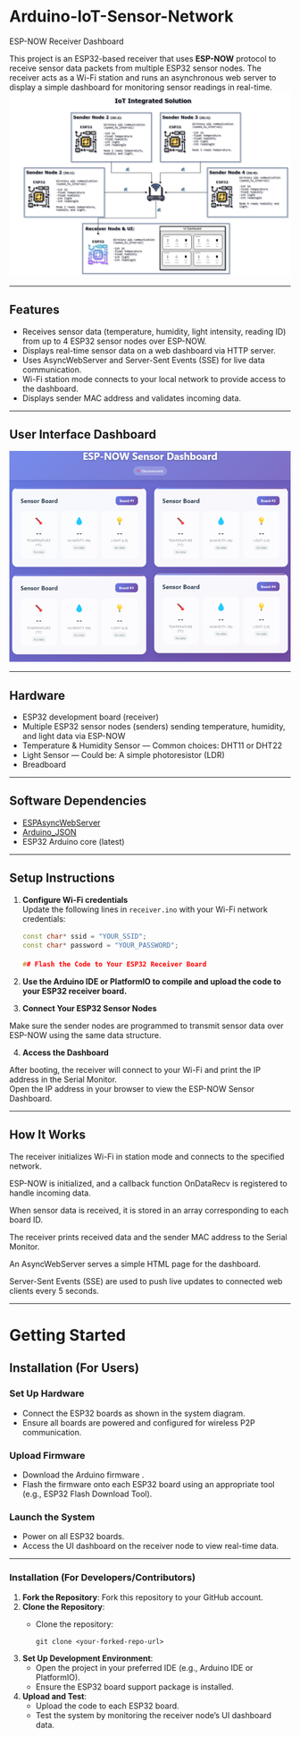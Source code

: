 # Arduino-IoT-Sensor-Network
ESP-NOW Receiver Dashboard

This project is an ESP32-based receiver that uses **ESP-NOW** protocol to receive sensor data packets from multiple ESP32 sensor nodes. The receiver acts as a Wi-Fi station and runs an asynchronous web server to display a simple dashboard for monitoring sensor readings in real-time.
![IoT Diagram](Images/IoTDiagram.png)

---

## Features

- Receives sensor data (temperature, humidity, light intensity, reading ID) from up to 4 ESP32 sensor nodes over ESP-NOW.
- Displays real-time sensor data on a web dashboard via HTTP server.
- Uses AsyncWebServer and Server-Sent Events (SSE) for live data communication.
- Wi-Fi station mode connects to your local network to provide access to the dashboard.
- Displays sender MAC address and validates incoming data.
---
## User Interface Dashboard

![UI Dashboard](Images/UI_Dashboard.png)

---

## Hardware

- ESP32 development board (receiver)
- Multiple ESP32 sensor nodes (senders) sending temperature, humidity, and light data via ESP-NOW
- Temperature & Humidity Sensor — Common choices: DHT11 or DHT22
- Light Sensor — Could be: A simple photoresistor (LDR)
- Breadboard

---

## Software Dependencies

- [ESPAsyncWebServer](https://github.com/me-no-dev/ESPAsyncWebServer)
- [Arduino_JSON](https://github.com/arduino-libraries/Arduino_JSON)
- ESP32 Arduino core (latest)

---

## Setup Instructions

1. **Configure Wi-Fi credentials**  
   Update the following lines in `receiver.ino` with your Wi-Fi network credentials:
   ```cpp
   const char* ssid = "YOUR_SSID";
   const char* password = "YOUR_PASSWORD";

   ## Flash the Code to Your ESP32 Receiver Board

2. **Use the Arduino IDE or PlatformIO to compile and upload the code to your ESP32 receiver board.**

3. **Connect Your ESP32 Sensor Nodes**

Make sure the sender nodes are programmed to transmit sensor data over ESP-NOW using the same data structure.

4. **Access the Dashboard**

After booting, the receiver will connect to your Wi-Fi and print the IP address in the Serial Monitor.  
Open the IP address in your browser to view the ESP-NOW Sensor Dashboard.

---
## How It Works
The receiver initializes Wi-Fi in station mode and connects to the specified network.

ESP-NOW is initialized, and a callback function OnDataRecv is registered to handle incoming data.

When sensor data is received, it is stored in an array corresponding to each board ID.

The receiver prints received data and the sender MAC address to the Serial Monitor.

An AsyncWebServer serves a simple HTML page for the dashboard.

Server-Sent Events (SSE) are used to push live updates to connected web clients every 5 seconds.
   
---
# Getting Started

## Installation (For Users)

### Set Up Hardware
- Connect the ESP32 boards as shown in the system diagram.
- Ensure all boards are powered and configured for wireless P2P communication.

### Upload Firmware
- Download the Arduino firmware .
- Flash the firmware onto each ESP32 board using an appropriate tool (e.g., ESP32 Flash Download Tool).

### Launch the System
- Power on all ESP32 boards.
- Access the UI dashboard on the receiver node to view real-time data.

---

### Installation (For Developers/Contributors)

1. **Fork the Repository**: Fork this repository to your GitHub account.
2. **Clone the Repository**:
   - Clone the repository:

     ```
     git clone <your-forked-repo-url>
     ```
3. **Set Up Development Environment**:
   - Open the project in your preferred IDE (e.g., Arduino IDE or PlatformIO).
   - Ensure the ESP32 board support package is installed.
4. **Upload and Test**:
   - Upload the code to each ESP32 board.
   - Test the system by monitoring the receiver node’s UI dashboard data.
